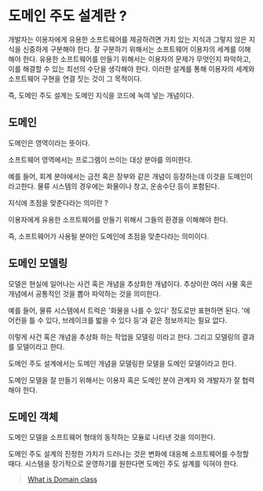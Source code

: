 # 도메인 주도 설계란 ?

개발자는 이용자에게 유용한 소프트웨어를 제공하려면 가치 있는 지식과 그렇지 않은 지식을 신중하게 구분해야 한다. 잘 구분하기 위해서는 소프트웨어 이용자의 세계를 이해해야 한다. 유용한 소프트웨어를 만들기 위해서는 이용자의 문제가 무엇인지 파악하고, 이를 해결할 수 있는 최선의 수단을 생각해야 한다. 이러한 설계를 통해 이용자의 세계와 소프트웨어 구현을 연결 짓는 것이 그 목적이다.

즉, 도메인 주도 설계는 도메인 지식을 코드에 녹여 넣는 개념이다.

## 도메인

도메인은 영역이라는 뜻이다.

소프트웨어 영역에서는 프로그램이 쓰이는 대상 분야를 의미한다.

예를 들어, 회계 분야에서는 금전 혹은 장부와 같은 개념이 등장하는데 이것을 도메인이라고한다. 물류 시스템의 경우에는 화물이나 창고, 운송수단 등이 포함된다.

지식에 초점을 맞춘다라는 의미란 ?

이용자에게 유용한 소프트웨어를 만들기 위해서 그들의 환경을 이해해야 한다.

즉, 소프트웨어가 사용될 분야인 도메인에 초점을 맞춘다라는 의미이다.

## 도메인 모델링

모델은 현실에 일어나는 사건 혹은 개념을 추상화한 개념이다. 추상이란 여러 사물 혹은 개념에서 공통적인 것을 뽑아 파악하는 것을 의미한다.

예를 들어, 물류 시스템에서 트럭은 '화물을 나를 수 있다' 정도로만 표현하면 된다. '에어컨을 틀 수 있다, 브레이크를 밟을 수 있다 등'과 같은 정보까지는 필요 없다.

이렇게 사건 혹은 개념을 추상화 하는 작업을 모델링 이라고 한다. 그리고 모델링의 결과를 모델이라고 한다.

도메인 주도 설계에서는 도메인 개념을 모델링한 모델을 도메인 모델이라고 한다.

도메인 모델을 잘 만들기 위해서는 이용자 혹은 도메인 분야 관계자 와 개발자가 잘 협력해야 한다.

## 도메인 객체

도메인 모델을 소프트웨어 형태의 동작하는 모듈로 나타낸 것을 의미한다.

도메인 주도 설계의 진정한 가치가 드러나는 것은 변화에 대응해 소프트웨어를 수정할 때다. 시스템을 장기적으로 운영하기를 원한다면 도메인 주도 설계를 익혀야 한다.

> [What is Domain class](https://github.com/BAEKJungHo/blog-repo-second/blob/main/_posts/2021-01-21-oop-domainclass.md)
